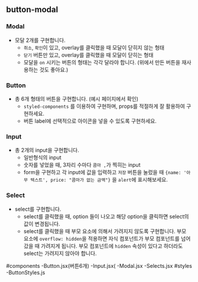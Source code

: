 ## button-modal
### Modal

- 모달 2개를 구현합니다.
    - `취소`, `확인`이 있고, overlay를 클릭했을 때 모달이 닫히지 않는 형태
    - `닫기` 버튼만 있고, overlay를 클릭했을 때 모달이 닫히는 형태
    - 모달을 `on` 시키는 버튼의 형태는 각각 달라야 합니다. (위에서 만든 버튼을 재사용하는 것도 좋아요.)

### Button

- 총 6개 형태의 버튼을 구현합니다. (예시 페이지에서 확인)
    - `styled-components` 를 이용하여 구현하며, props를 적절하게 잘 활용하여 구현하세요.
    - 버튼 label에 선택적으로 아이콘을 넣을 수 있도록 구현하세요.

### Input

- 총 2개의 input을 구현합니다.
    - 일반형식의 input
    - 숫자를 넣었을 때, 3자리 수마다 `콤마 ,`가 찍히는 input
    - form을 구현하고 각 input에 값을 입력하고 `저장` 버튼을 눌렀을 때 `{name: '아무 텍스트', price: "콤마가 없는 금액"}` 을 `alert`에 표시해보세요.
### Select

- select를 구현합니다.
    - select를 클릭했을 때, option 들이 나오고 해당 option을 클릭하면 select의 값이 변경됩니다.
    - select를 클릭했을 때 부모 요소에 의해서 가려지지 않도록 구현합니다. 부모 요소에 `overflow: hidden`을 적용하면 자식 컴포넌트가 부모 컴포넌트를 넘어갔을 때 가려지게 됩니다. 부모 컴포넌트에 `hidden` 속성이 있다고 하더라도 select는 가려지지 않아야 합니다.

#components
-Button.jsx(버튼6개)
-Input.jsx(
-Modal.jsx
-Selects.jsx
#styles
-ButtonStyles.js
